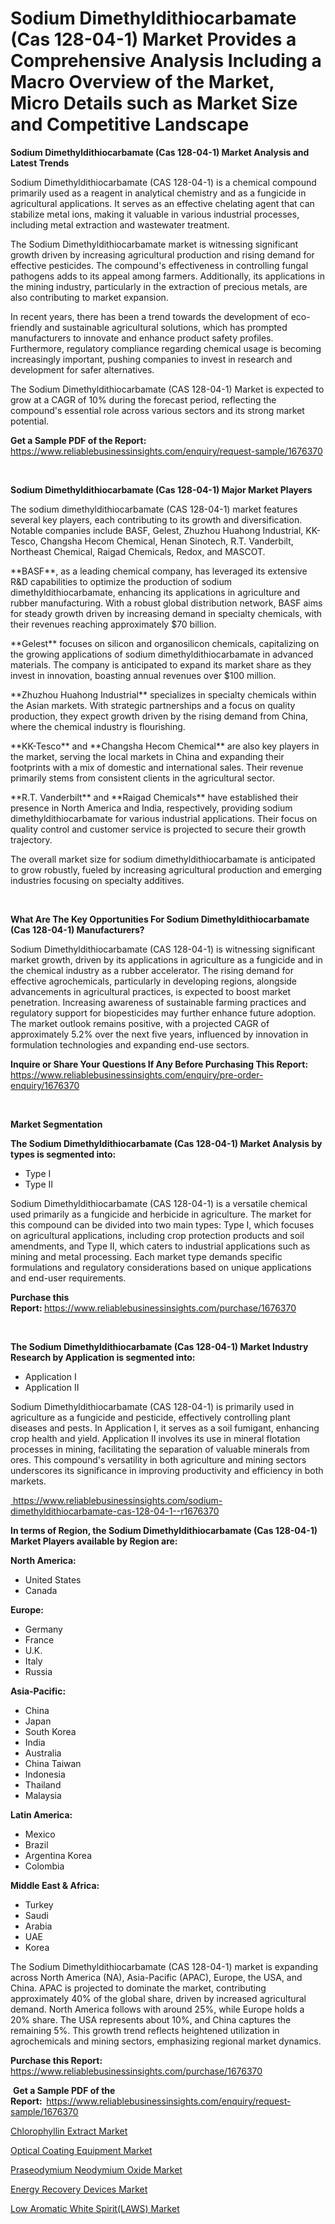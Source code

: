 <p><h1>Sodium Dimethyldithiocarbamate (Cas 128-04-1) Market Provides a Comprehensive Analysis Including a Macro Overview of the Market, Micro Details such as Market Size and Competitive Landscape</h1></p><p><strong>Sodium Dimethyldithiocarbamate (Cas 128-04-1) Market Analysis and Latest Trends</strong></p>
<p><p>Sodium Dimethyldithiocarbamate (CAS 128-04-1) is a chemical compound primarily used as a reagent in analytical chemistry and as a fungicide in agricultural applications. It serves as an effective chelating agent that can stabilize metal ions, making it valuable in various industrial processes, including metal extraction and wastewater treatment.</p><p>The Sodium Dimethyldithiocarbamate market is witnessing significant growth driven by increasing agricultural production and rising demand for effective pesticides. The compound's effectiveness in controlling fungal pathogens adds to its appeal among farmers. Additionally, its applications in the mining industry, particularly in the extraction of precious metals, are also contributing to market expansion.</p><p>In recent years, there has been a trend towards the development of eco-friendly and sustainable agricultural solutions, which has prompted manufacturers to innovate and enhance product safety profiles. Furthermore, regulatory compliance regarding chemical usage is becoming increasingly important, pushing companies to invest in research and development for safer alternatives.</p><p>The Sodium Dimethyldithiocarbamate (CAS 128-04-1) Market is expected to grow at a CAGR of 10% during the forecast period, reflecting the compound's essential role across various sectors and its strong market potential.</p></p>
<p><strong>Get a Sample PDF of the Report:&nbsp;</strong> <a href="https://www.reliablebusinessinsights.com/enquiry/request-sample/1676370?utm_campaign=1109&utm_medium=2&utm_source=Github&utm_content=ia&utm_term=18112024&utm_id=sodium-dimethyldithiocarbamate-cas-128-04-1">https://www.reliablebusinessinsights.com/enquiry/request-sample/1676370</a></p>
<p>&nbsp;</p>
<p><strong>Sodium Dimethyldithiocarbamate (Cas 128-04-1) Major Market Players</strong></p>
<p><p>The sodium dimethyldithiocarbamate (CAS 128-04-1) market features several key players, each contributing to its growth and diversification. Notable companies include BASF, Gelest, Zhuzhou Huahong Industrial, KK-Tesco, Changsha Hecom Chemical, Henan Sinotech, R.T. Vanderbilt, Northeast Chemical, Raigad Chemicals, Redox, and MASCOT.</p><p>**BASF**, as a leading chemical company, has leveraged its extensive R&D capabilities to optimize the production of sodium dimethyldithiocarbamate, enhancing its applications in agriculture and rubber manufacturing. With a robust global distribution network, BASF aims for steady growth driven by increasing demand in specialty chemicals, with their revenues reaching approximately $70 billion.</p><p>**Gelest** focuses on silicon and organosilicon chemicals, capitalizing on the growing applications of sodium dimethyldithiocarbamate in advanced materials. The company is anticipated to expand its market share as they invest in innovation, boasting annual revenues over $100 million.</p><p>**Zhuzhou Huahong Industrial** specializes in specialty chemicals within the Asian markets. With strategic partnerships and a focus on quality production, they expect growth driven by the rising demand from China, where the chemical industry is flourishing.</p><p>**KK-Tesco** and **Changsha Hecom Chemical** are also key players in the market, serving the local markets in China and expanding their footprints with a mix of domestic and international sales. Their revenue primarily stems from consistent clients in the agricultural sector.</p><p>**R.T. Vanderbilt** and **Raigad Chemicals** have established their presence in North America and India, respectively, providing sodium dimethyldithiocarbamate for various industrial applications. Their focus on quality control and customer service is projected to secure their growth trajectory.</p><p>The overall market size for sodium dimethyldithiocarbamate is anticipated to grow robustly, fueled by increasing agricultural production and emerging industries focusing on specialty additives.</p></p>
<p>&nbsp;</p>
<p><strong>What Are The Key Opportunities For Sodium Dimethyldithiocarbamate (Cas 128-04-1) Manufacturers?</strong></p>
<p><p>Sodium Dimethyldithiocarbamate (CAS 128-04-1) is witnessing significant market growth, driven by its applications in agriculture as a fungicide and in the chemical industry as a rubber accelerator. The rising demand for effective agrochemicals, particularly in developing regions, alongside advancements in agricultural practices, is expected to boost market penetration. Increasing awareness of sustainable farming practices and regulatory support for biopesticides may further enhance future adoption. The market outlook remains positive, with a projected CAGR of approximately 5.2% over the next five years, influenced by innovation in formulation technologies and expanding end-use sectors.</p></p>
<p><strong>Inquire or Share Your Questions If Any Before Purchasing This Report:</strong> <a href="https://www.reliablebusinessinsights.com/enquiry/pre-order-enquiry/1676370?utm_campaign=1109&utm_medium=2&utm_source=Github&utm_content=ia&utm_term=18112024&utm_id=sodium-dimethyldithiocarbamate-cas-128-04-1">https://www.reliablebusinessinsights.com/enquiry/pre-order-enquiry/1676370</a></p>
<p>&nbsp;</p>
<p><strong>Market Segmentation</strong></p>
<p><strong>The Sodium Dimethyldithiocarbamate (Cas 128-04-1) Market Analysis by types is segmented into:</strong></p>
<p><ul><li>Type I</li><li>Type II</li></ul></p>
<p><p>Sodium Dimethyldithiocarbamate (CAS 128-04-1) is a versatile chemical used primarily as a fungicide and herbicide in agriculture. The market for this compound can be divided into two main types: Type I, which focuses on agricultural applications, including crop protection products and soil amendments, and Type II, which caters to industrial applications such as mining and metal processing. Each market type demands specific formulations and regulatory considerations based on unique applications and end-user requirements.</p></p>
<p><strong>Purchase this Report:&nbsp;</strong><a href="https://www.reliablebusinessinsights.com/purchase/1676370?utm_campaign=1109&utm_medium=2&utm_source=Github&utm_content=ia&utm_term=18112024&utm_id=sodium-dimethyldithiocarbamate-cas-128-04-1">https://www.reliablebusinessinsights.com/purchase/1676370</a></p>
<p>&nbsp;</p>
<p><strong>The Sodium Dimethyldithiocarbamate (Cas 128-04-1) Market Industry Research by Application is segmented into:</strong></p>
<p><ul><li>Application I</li><li>Application II</li></ul></p>
<p><p>Sodium Dimethyldithiocarbamate (CAS 128-04-1) is primarily used in agriculture as a fungicide and pesticide, effectively controlling plant diseases and pests. In Application I, it serves as a soil fumigant, enhancing crop health and yield. Application II involves its use in mineral flotation processes in mining, facilitating the separation of valuable minerals from ores. This compound's versatility in both agriculture and mining sectors underscores its significance in improving productivity and efficiency in both markets.</p></p>
<p><a href="https://www.reliablebusinessinsights.com/sodium-dimethyldithiocarbamate-cas-128-04-1--r1676370?utm_campaign=1109&utm_medium=2&utm_source=Github&utm_content=ia&utm_term=18112024&utm_id=sodium-dimethyldithiocarbamate-cas-128-04-1">&nbsp;https://www.reliablebusinessinsights.com/sodium-dimethyldithiocarbamate-cas-128-04-1--r1676370</a></p>
<p><strong>In terms of Region, the Sodium Dimethyldithiocarbamate (Cas 128-04-1) Market Players available by Region are:</strong></p>
<p>
    <p> <strong> North America: </strong>
        <ul>
            <li>United States</li>
            <li>Canada</li>
        </ul>
        </p> 
    <p> <strong> Europe: </strong>
        <ul>
            <li>Germany</li>
            <li>France</li>
            <li>U.K.</li>
            <li>Italy</li>
            <li>Russia</li>
        </ul>
        </p> 
    <p> <strong> Asia-Pacific: </strong>
        <ul>
            <li>China</li>
            <li>Japan</li>
            <li>South Korea</li>
            <li>India</li>
            <li>Australia</li>
            <li>China Taiwan</li>
            <li>Indonesia</li>
            <li>Thailand</li>
            <li>Malaysia</li>
        </ul>
        </p> 
    <p> <strong> Latin America: </strong>
        <ul>
            <li>Mexico</li>
            <li>Brazil</li>
            <li>Argentina Korea</li>
            <li>Colombia</li>
        </ul>
        </p> 
    <p> <strong> Middle East & Africa: </strong>
        <ul>
            <li>Turkey</li>
            <li>Saudi</li>
            <li>Arabia</li>
            <li>UAE</li>
            <li>Korea</li>
        </ul>
    </p>
    </p>
<p><p>The Sodium Dimethyldithiocarbamate (CAS 128-04-1) market is expanding across North America (NA), Asia-Pacific (APAC), Europe, the USA, and China. APAC is projected to dominate the market, contributing approximately 40% of the global share, driven by increased agricultural demand. North America follows with around 25%, while Europe holds a 20% share. The USA represents about 10%, and China captures the remaining 5%. This growth trend reflects heightened utilization in agrochemicals and mining sectors, emphasizing regional market dynamics.</p></p>
<p><strong>Purchase this Report: </strong><a href="https://www.reliablebusinessinsights.com/purchase/1676370?utm_campaign=1109&utm_medium=2&utm_source=Github&utm_content=ia&utm_term=18112024&utm_id=sodium-dimethyldithiocarbamate-cas-128-04-1">https://www.reliablebusinessinsights.com/purchase/1676370</a></p>
<p>&nbsp;<strong>Get a Sample PDF of the Report:&nbsp;&nbsp;</strong><a href="https://www.reliablebusinessinsights.com/enquiry/request-sample/1676370?utm_campaign=1109&utm_medium=2&utm_source=Github&utm_content=ia&utm_term=18112024&utm_id=sodium-dimethyldithiocarbamate-cas-128-04-1">https://www.reliablebusinessinsights.com/enquiry/request-sample/1676370</a></p>
<p><strong></strong></p>
<p><p><a href="https://issuu.com/reportprime-2/docs/chlorophyllin-extract-market-size-2_edc034871f1917?utm_campaign=1109&utm_medium=2&utm_source=Github&utm_content=ia&utm_term=18112024&utm_id=sodium-dimethyldithiocarbamate-cas-128-04-1">Chlorophyllin Extract Market</a></p><p><a href="https://www.linkedin.com/pulse/optical-coating-equipment-market-trends-growth-outlook-2024-trmie?utm_campaign=1109&utm_medium=2&utm_source=Github&utm_content=ia&utm_term=18112024&utm_id=sodium-dimethyldithiocarbamate-cas-128-04-1">Optical Coating Equipment Market</a></p><p><a href="https://issuu.com/reportprime-2/docs/praseodymium-neodymium-oxide-market_84899135c69437?utm_campaign=1109&utm_medium=2&utm_source=Github&utm_content=ia&utm_term=18112024&utm_id=sodium-dimethyldithiocarbamate-cas-128-04-1">Praseodymium Neodymium Oxide Market</a></p><p><a href="https://www.linkedin.com/pulse/emerging-trends-energy-recovery-devices-market-global-outlook-qtz0e?utm_campaign=1109&utm_medium=2&utm_source=Github&utm_content=ia&utm_term=18112024&utm_id=sodium-dimethyldithiocarbamate-cas-128-04-1">Energy Recovery Devices Market</a></p><p><a href="https://github.com/AshikRahman665/Market-Research-Report-List-1/blob/main/low-aromatic-white-spiritlaws-market.md?utm_campaign=1109&utm_medium=2&utm_source=Github&utm_content=ia&utm_term=18112024&utm_id=sodium-dimethyldithiocarbamate-cas-128-04-1">Low Aromatic White Spirit(LAWS) Market</a></p></p>